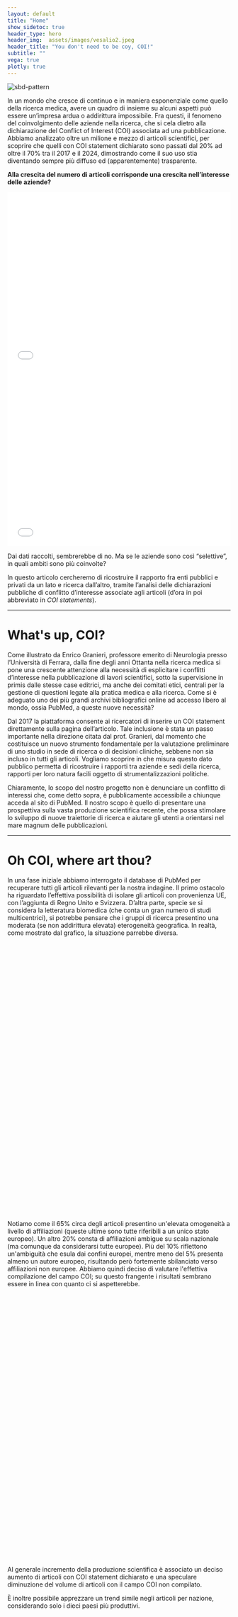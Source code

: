 ```yaml
---
layout: default
title: "Home"
show_sidetoc: true
header_type: hero
header_img:  assets/images/vesalio2.jpeg
header_title: "You don't need to be coy, COI!"
subtitle: ""
vega: true
plotly: true
---
```


<div class="full-width-wrapper">
    <img src="{{ site.baseurl }}/assets/images/header copy.svg" alt="sbd-pattern" class="full-width-image">
</div>

In un mondo che cresce di continuo e in maniera esponenziale come quello della ricerca medica, avere un quadro di insieme su alcuni aspetti può essere un’impresa ardua o addirittura impossibile. Fra questi, il fenomeno del coinvolgimento delle aziende nella ricerca, che si cela dietro alla dichiarazione del Conflict of Interest (COI) associata ad una pubblicazione.
Abbiamo analizzato oltre un milione e mezzo di articoli scientifici, per scoprire che quelli con COI statement dichiarato sono passati dal 20% ad oltre il 70% tra il 2017 e il 2024, dimostrando come il suo uso stia diventando sempre più diffuso ed (apparentemente) trasparente.

<strong>Alla crescita del numero di articoli corrisponde una crescita nell’interesse delle aziende?</strong>

<div style="height: 400px; width: 100%;">
  <iframe 
    src="/g2-2025-website/assets/charts/perc_empty_tagged.html"
    width="100%"
    height="100%"
    frameborder="0"
    style="border: none;"
    title="Percentuale_COI">
  </iframe>
</div>

<div style="height: 400px; width: 100%;">
  <iframe 
    src="/g2-2025-website/assets/charts/areas_empty_vs_tagged.html"
    width="100%"
    height="100%"
    frameborder="0"
    style="border: none;"
    title="Aree COI vuoto/non vuoto">
  </iframe>
</div>


Dai dati raccolti, sembrerebbe di no. Ma se le aziende sono così “selettive”, in quali ambiti sono più coinvolte? 

In questo articolo cercheremo di ricostruire il rapporto fra enti pubblici e privati da un lato e ricerca dall’altro, tramite l’analisi delle dichiarazioni pubbliche di conflitto d’interesse associate agli articoli (d’ora in poi abbreviato in <em>COI statements</em>).

---

<h1 class="text-center">What's up, COI?</h1>

Come illustrato da Enrico Granieri, professore emerito di Neurologia presso l’Università di Ferrara, dalla fine degli anni Ottanta nella ricerca medica si pone una crescente attenzione alla necessità di esplicitare i conflitti d’interesse nella pubblicazione di lavori scientifici, sotto la supervisione in primis dalle stesse case editrici, ma anche dei comitati etici, centrali per la gestione di questioni legate alla pratica medica e alla ricerca.
Come si è adeguato uno dei più grandi archivi bibliografici online ad accesso libero al mondo, ossia PubMed, a queste nuove necessità?

Dal 2017 la piattaforma consente ai ricercatori di inserire un COI statement direttamente sulla pagina dell’articolo. Tale inclusione è stata un passo importante nella direzione citata dal prof. Granieri, dal momento che costituisce un nuovo strumento fondamentale per la valutazione preliminare di uno studio in sede di ricerca o di decisioni cliniche, sebbene non sia incluso in tutti gli articoli.
Vogliamo scoprire in che misura questo dato pubblico permetta di ricostruire i rapporti tra aziende e sedi della ricerca, rapporti per loro natura facili oggetto di strumentalizzazioni politiche.

Chiaramente, lo scopo del nostro progetto non è denunciare un conflitto di interessi che, come detto sopra, è pubblicamente accessibile a chiunque acceda al sito di PubMed. Il nostro scopo è quello di presentare una prospettiva sulla vasta produzione scientifica recente, che possa stimolare lo sviluppo di nuove traiettorie di ricerca e aiutare gli utenti a orientarsi nel mare magnum delle pubblicazioni.

---

<h1 class="text-center">Oh COI, where art thou?</h1>

<p>In una fase iniziale abbiamo interrogato il database di PubMed per recuperare tutti gli articoli rilevanti per la nostra indagine. Il primo ostacolo ha riguardato l’effettiva possibilità di isolare gli articoli con provenienza UE, con l’aggiunta di Regno Unito e Svizzera. D’altra parte, specie se si considera la letteratura biomedica (che conta un gran numero di studi multicentrici), si potrebbe pensare che i gruppi di ricerca presentino una moderata (se non addirittura elevata) eterogeneità geografica. In realtà, come mostrato dal grafico, la situazione parrebbe diversa.</p>

<!-- Chart container with proper spacing -->
<div style="width: 600px; height: 600px; margin: 20px auto; overflow: hidden;">
  <vegachart 
    schema-url="/g2-2025-website/assets/charts/geo_distribution_chart.json"
    style="width: 100%; height: 100%; display: block;">
  </vegachart>
</div>

<p style="clear: both; margin-top: 20px;">Notiamo come il 65% circa degli articoli presentino un'elevata omogeneità a livello di affiliazioni (queste ultime sono tutte riferibili a un unico stato europeo). Un altro 20% consta di affiliazioni ambigue su scala nazionale (ma comunque da considerarsi tutte europee). Più del 10% riflettono un'ambiguità che esula dai confini europei, mentre meno del 5% presenta almeno un autore europeo, risultando però fortemente sbilanciato verso affiliazioni non europee. Abbiamo quindi deciso di valutare l'effettiva compilazione del campo COI; su questo frangente i risultati sembrano essere in linea con quanto ci si aspetterebbe.</p>


<div style="width: 1000px; height: 600px; margin: 10px auto; overflow: hidden;">
  <vegachart 
    schema-url="/g2-2025-website/assets/charts/COI_year.json"
    style="width: 100%; height: 100%; display: block;">
  </vegachart>
</div>

Al generale incremento della produzione scientifica è associato un deciso aumento di articoli con COI statement dichiarato e una speculare diminuzione del volume di articoli con il campo COI non compilato.

È inoltre possibile apprezzare un trend simile negli articoli per nazione, considerando solo i dieci paesi più produttivi.

<div style="width: 1000px; height: 600px; margin: 10px auto; overflow: hidden;">
  <vegachart 
    schema-url="/g2-2025-website/assets/charts/trend_disclosure_eu_chart.json"
    style="width: 100%; height: 100%; display: block;">
  </vegachart>
</div>

La produzione scientifica polacca in questo senso mostra un incremento percentuale decisamente superiore alla media. A tal proposito è possibile riscontrare un elevato numero di COI dichiarato in buona parte dei paesi dell’Est Europa (oltre alla Norvegia), come osservabile nella mappa sottostante.

inserire mappa

La Romania da questo punto di vista detiene il record di articoli con COI dichiarato rispetto all’intera produzione scientifica pubblicata su PubMed, con oltre il 65% di articoli con un conflitto di interesse disponibile pubblicamente.


<div style="width: 900px; height: 600px; margin: 10px auto; overflow: hidden;">
  <vegachart 
    schema-url="/g2-2025-website/assets/charts/top_countries_chart.json"
    style="width: 100%; height: 100%; display: block;">
  </vegachart>
</div>


<h1 class="text-center">What did you major in, COI?</h1>

Una volta ottenuto il nostro dataset, il problema è stato quello di classificare gli articoli per disciplina medica.
In un arco temporale di non più di dieci anni sono centinaia le nuove malattie (si pensi banalmente al COVID) che richiedono approcci terapeutici innovativi che sfuggono alle classificazioni precedenti. Un altro problema da non sottovalutare è la mancanza di standardizzazione tra terminologia medica.

Il nostro problema tuttavia non era semplicemente quello di arrivare alle ‘foglie dell’albero’, quanto piuttosto di ricercare i ‘rami principali’. 

In un contesto in cui la ridondanza di termini specifici può fuorviare, è necessario un sistema in grado di  compiere un’ astrazione di alto livello. Per questo scopo abbiamo sfruttato le potenzialità di MedGemma, un LLM sviluppato da Google e specializzato sui testi medici.

Qui i nostri primi risultati.

<div class="flourish-embed flourish-bar-chart-race" data-src="visualisation/24243729"><script src="https://public.flourish.studio/resources/embed.js"></script><noscript><img src="https://public.flourish.studio/visualisation/24243729/thumbnail" width="100%" alt="bar-chart-race visualization" /></noscript></div>
 
Il grafico mostra dinamicamente il numero di articoli per le 10 aree mediche più frequenti. In questa ‘corsa di pubblicazioni’ è possibile vedere la rapida salita della categoria ‘Infectious Disease’, di pari passo con ‘Immunology’, in concomitanza del 2020-2021. Rimane comunque preponderante la ricerca scientifica su un tema di grande interesse da sempre: l’oncologia. 
L’esplosione di pubblicazioni riguardo ‘Immunology’ e 'Infectious disease’  si vede ancora meglio nel seguente line-plot. Il grafico riporta la differenza, rispetto all’anno precedente (e per categoria medica), nel numero di pubblicazioni.


<div style="width: 1000px; height: 600px; margin: 10px auto; overflow: hidden;">
  <vegachart 
    schema-url="/g2-2025-website/assets/charts/increment_chart.json"
    style="width: 75%; height: 75%; display: block;">
  </vegachart>
</div>

 Nel 2020 il numero di pubblicazioni riguardanti malattie infettive è aumentato di quasi il 98%, ed è interessante notare come in quell’anno siano praticamente raddoppiati anche gli articoli di ambito psichiatrico (+ 84%). Anche questo dato è da intendersi come un possibile effetto del COVID-19 e le successive restrizioni.


<h1 class="text-center">You don't know where your interest lies, COI...</h1>

Ma come collegare aziende e articolo a partire dal COI statement? Applicando un modello di elaborazione del testo, abbiamo identificato 121 tra aziende e enti con una presenza rilevante nelle pubblicazioni considerate.

immg

Abbiamo potuto distinguere due classi di articoli: da un lato, quelli nella cui dichiarazione di COI non era citata alcuna azienda; dall’altro, quelli in cui sono state citate una o più aziende.

Come mostrato dal grafico qui sotto, gli articoli del secondo tipo, che citano qualche azienda nel COI, sono cresciuti costantemente nel periodo osservato, passando da circa 10.000 nel 2017 a quasi 35.000 nel 2024. Questo aumento potrebbe riflettere il progressivo adeguamento a questa nuova funzione di PubMed.

<div style="height: 400px; width: 100%;">
  <iframe 
    src="/g2-2025-website/assets/charts/nb_tagged_articles_year.html"
    width="100%"
    height="100%"
    frameborder="0"
    style="border: none;"
    title="Aziende cit line">
  </iframe>
</div>


Questa tendenza sembra essere proporzionale all’aumento generale delle pubblicazioni in cui la dichiarazione COI è presente, a loro volta aumentate molto rapidamente durante il periodo di nostro interesse, mostrando di nuovo una progressiva adeguazione a questa integrazione del sito. Si mantiene, però, pressoché costante negli anni l’incidenza dei due tipi di articoli sul totale: approssimativamente, durante gli anni che abbiamo osservato, una dichiarazione su dieci cita effettivamente delle aziende, mentre le restanti nove non hanno niente da dichiarare. 

Ma come si distribuiscono le 121 aziende identificate rispetto a questi articoli?

Nel grafico sottostante si vede come poche aziende siano presenti nella maggior parte degli articoli, accanto a molte altre che appaiono ognuna in pochi articoli. Le prime cinque aziende, in particolare, si distaccano dalle altre per il gran numero di articoli in cui sono presenti, mentre per le successive la frequenza cala rapidamente, con la maggior parte delle aziende presente in meno di 5.000 articoli ciascuna, grosso modo un decimo delle top 5.

<div style="height: 400px; width: 100%;">
  <iframe 
    src="/g2-2025-website/assets/charts/company_freq_distrib_scatter.html"
    width="100%"
    height="100%"
    frameborder="0"
    style="border: none;"
    title="Aziende cit line">
  </iframe>
</div>

Nel grafico sottostante vediamo le top aziende per frequenza. Si noti che le prime 5 aziende compaiono ciascuna in quasi il 25% degli articoli del dataset (la prima addirittura nel 28%).  Nel grafico sottostante vediamo infatti come più del 50% degli articoli contengono almeno una di queste top 5.

<div style="height: 600px; width: 100%;">
  <iframe 
    src="/g2-2025-website/assets/charts/most_frequent_companies_bar.html"
    width="100%"
    height="100%"
    frameborder="0"
    style="border: none;"
    title="Aziende cit line">
  </iframe>
</div>

<div style="height: 400px; width: 100%;">
  <iframe 
    src="/g2-2025-website/assets/charts/donut_top5_coverage.html"
    width="100%"
    height="100%"
    frameborder="0"
    style="border: none;"
    title="Aziende cit line">
  </iframe>
</div>

---

<h1 class="text-center">That COI really tied the room together...</h1>

Una volta individuate le top aziende presenti nei COI statements processati, abbiamo condotto una prima analisi confrontando la loro frequenza con il fatturato degli ultimi 12 mesi.

<div style="width: 600px; height: 600px; margin: 10px auto; overflow: hidden;">
  <vegachart 
    schema-url="/g2-2025-website/assets/charts/scatter_tags_vs_revenues.json"
    style="width: 100%; height: 100%; display: block;">
  </vegachart>
</div>

Osservando i dati per 51 delle aziende considerate, si può vedere che i due aspetti rappresentati sembrano andare relativamente di pari passo: maggiore disponibilità economica sembra correlare positivamente con un maggiore coinvolgimento nella ricerca.

E come si distribuisce l’influenza delle aziende sul complesso delle aree mediche?

{% include plotly-graph.html id="grafico2" file="grafico_1.html" height="600px" %}

In questo grafico è possibile osservare un equilibrio pressoché perfetto nell’interesse per l’oncologia, mentre neurologia vede una netta preminenza di Roche e Novartis.

---

<h1 class="text-center">And now… COInnect the nodes!</h1>

Per cercare di catturare in maniera più significativa il rapporto che intercorre fra aziende e gruppi di ricerca, abbiamo deciso di considerare anche la rete di citazioni sottostante alla vasta selva di articoli che avevamo a disposizione. Abbiamo quindi costruito un grafo capace di descrivere, per quanto possibile, le relazioni fra articoli. All’analisi della struttura del grafo si è accompagnata piuttosto naturalmente l’individuazione delle comunità di ricerca più interessanti. Ogni comunità è stata etichettata con un vettore di cinque discipline mediche.

Un esempio su tutti la comunità Sars-Cov, rappresentata dal vettore ['Infectious Disease', 'Immunology', 'Pulmonology', 'Epidemiology', 'Virology'], con oltre 71 mila articoli (con COI dichiarato) e un picco di oltre 17 mila articoli per il solo 2021 (scesi a 8600 circa nel 2024).

Per testare l’interesse delle aziende in aree mediche più specifiche, abbiamo deciso di considerare la percentuale di occorrenza di una o più aziende all’interno dei COI statement associati a ciascuna comunità.

<div style="width: 1200px; height: 800px; margin: 10px auto; overflow: hidden;">
  <vegachart 
    schema-url="/g2-2025-website/assets/charts/perc_articoli_finan_comm.json"
    style="width: 100%; height: 100%; display: block;">
  </vegachart>
</div>

Come è possibile osservare dal grafico, sono sei le comunità che superano la soglia del 20% di articoli che citano almeno un’azienda all’interno della propria dichiarazione.  

Anche in questo caso, come già fatto per le aree mediche, abbiamo deciso di studiare l’influenza delle aziende più interessate alle comunità in oggetto.

{% include plotly-graph.html id="grafico2" file="sankey_azi_aree.html" height="600px" %}

Anche qui compaiono le ubique Novartis e Astrazeneca, lasciando spazio tuttavia ad aziende relativamente più piccole come l’italiana Chiesi Pharmaceuticals che, com’è possibile apprezzare nel grafico, supporta un numero considerevole di articoli ‘influenti’ all’interno della comunità 17.
E tuttavia, come nel caso del Sankey precedente (che metteva in rapporto aziende ed aree mediche), notiamo come l’apporto delle aziende all’interno delle comunità sia piuttosto equilibrato, al netto delle pur interessanti differenze. 

È lecito supporre che le aziende non prediligano un’area medica piuttosto che un’altra, ma si distribuiscano equamente sull’intera ‘superficie’ di ricerca. Come intendere dunque in maniera non banale il rapporto finora analizzato?
Lo spunto decisivo proviene direttamente dalla definizione delle comunità. Queste ultime non rappresentano semplicemente una modellazione ulteriore (più ‘granulare’ e ‘concreta’) della tassonomia medica stabilita precedentemente. Aggregando le informazioni presenti nei titoli dei lavori delle comunità più supportate attraverso l’impiego di wordcloud opportunamente limate è possibile osservare qualcosa di molto interessante.

In conclusione sembrerebbe che le comunità di ricerca non si vengano a determinare sulla base della semplice contiguità tra aree mediche, ma si inseriscano piuttosto nella tradizione di ricerca riguardante un particolare gruppo di patologie o disturbi. E allo stesso modo è da intendersi l’interesse delle aziende nei confronti delle comunità: vengono privilegiate in questo senso le malattie croniche che richiedono una cura costante.

<ul>
  <li>Comunità 8: Insufficienza cardiaca/diabete</li>
  <li>Comunità 17: Fibrosi cistica/malattia polmonare ostruttiva</li>
  <li>Comunità 19: Steatosi epatica/epatite/epatocarcinoma</li>
  <li>Comunità 22: Artite reumatoide, dermatite atipica, spondiloartrite</li>
  <li>Comunità 32: Apnea del sonno / emicrania / botulino / bruxismo</li>
  <li>Comunità 33 : Malattie genetiche rare (Fabry, Von Willebrand)</li>
</ul>


Abbiamo discusso questi risultati con la Dr.ssa Carmen Barbato (Neurologia ospedale Santa Maria Annunziata, Firenze), il Dr. Alessandro Sodero (Neurologo ricercatore presso l’IRCCS di FIrenze) ed il Prof. Enrico Granieri.

Analizzando con loro la composizione delle malattie all’interno delle varie comunità, è emerso che almeno per alcune di esse è possibile ritrovare una ragione fisiopatologica che le spiega.
La comunità 32 in particolare accomuna articoli che trattano categorie mediche apparentemente molto distanti tra loro (Neurology, Odontoiatria, Malattia coronarica). Un possibile trait d'union tra queste patologie è invece la Obstructive Sleep Apnoea Syndrome (OSAS), una malattia che determinando russamento ed apnee notturne può provocare bruxismo (semplicisticamente ‘digrignare i denti’, un problema odontoiatrico che si può curare con iniezioni di botulino), ipertensione  e problemi coronarici, e soprattutto emicrania e cefalea. 

Crediamo che la scoperta di tali comunità così ben definite e distinte tra loro sia meritevole di ulteriori approfondimenti e spunti anche da parte degli esperti di ciascun dominio. Ciò che appare certo è che queste comunità si vengono a creare attorno a gruppi di malattie che hanno in primis la caratteristica della multi-complessità, e della necessità di far dialogare tra loro gruppi di ricerca di diversi settori medici. 

---

Questo studio ha dimostrato che l’adozione del COI statement è un fenomeno in crescita sempre maggiore. Abbiamo scoperto un trend in costante aumento ed, in un prossimo futuro, è ragionevole pensare che la sua adozione divenga ubiquitaria. 
Abbiamo analizzato la frequenza di comparsa delle principali aziende coinvolte nei COI e ci siamo accorti che, soprattutto le aziende più grandi tendono a distribuirsi in maniera omogenea tra le varie discipline mediche. Sembra inoltre che la percentuale di articoli con un supporto privato non sia incrementato negli anni.

Dopo aver analizzato la variazione in determinate categorie mediche, possiamo dire che stimoli esogeni (come ad esempio il COVID) influenzano pesantemente il tasso della produzione scientifica. In questo contesto, abbiamo notato che il numero delle pubblicazioni scientifiche, adottato come ‘indice’ della qualità della produzione scientifica potrebbe essere fuorviante, soprattutto considerando il sempre maggior numero di articoli.

Questo studio mette in luce che, all’interno della rete Pubmed, esistono comunità di articoli (e dunque enti di ricerca, ricercatori e ricercatrici) altamente connessi tra loro attorno a patologie caratterizzate da multi-complessità o multi-morbidità la cui natura è da caratterizzare ulteriormente. 













